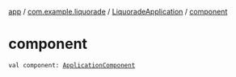 [app](../../index.md) / [com.example.liquorade](../index.md) / [LiquoradeApplication](index.md) / [component](./component.md)

# component

`val component: `[`ApplicationComponent`](../../com.example.liquorade.di/-application-component/index.md)
